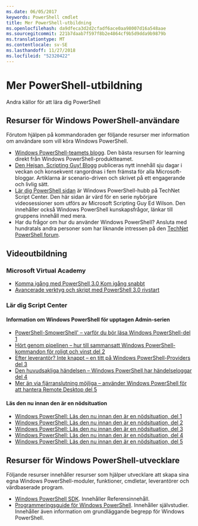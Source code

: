 ```yaml
---
ms.date: 06/05/2017
keywords: PowerShell cmdlet
title: Mer PowerShell-utbildning
ms.openlocfilehash: da9dfeca3d2d2cfadf6ace0aa98007d16a548aae
ms.sourcegitcommit: 221b7daab7f597f8b2e4864cf9b5d9dda9b9879b
ms.translationtype: MT
ms.contentlocale: sv-SE
ms.lasthandoff: 11/27/2018
ms.locfileid: "52320422"
---
```

# <a name="more-powershell-learning"></a>Mer PowerShell-utbildning

Andra källor för att lära dig PowerShell

## <a name="resources-for-windows-powershell-users"></a>Resurser för Windows PowerShell-användare

Förutom hjälpen på kommandoraden ger följande resurser mer information om användare som vill köra Windows PowerShell.

- [Windows PowerShell-teamets blogg](https://blogs.msdn.microsoft.com/powershell/). Den bästa resursen för learning direkt från Windows PowerShell-produktteamet.
- [Den Hejsan, Scripting Guy! Blogg](https://blogs.technet.microsoft.com/heyscriptingguy/) publiceras nytt innehåll sju dagar i veckan och konsekvent rangordnas i fem främsta för alla Microsoft-bloggar. Artiklarna är scenario-driven och skrivet på ett engagerande och livlig sätt.
- [Lär dig PowerShell sidan](https://blogs.technet.microsoft.com/heyscriptingguy/2015/01/04/weekend-scripter-the-best-ways-to-learn-powershell/) är Windows PowerShell-hubb på TechNet Script Center. Den här sidan är värd för en serie nybörjare videosessioner som utförs av Microsoft Scripting Guy Ed Wilson. Den innehåller också Windows PowerShell kunskapsfrågor, länkar till gruppens innehåll med mera.
- Har du frågor om hur du använder Windows PowerShell? Ansluta med hundratals andra personer som har liknande intressen på den [TechNet PowerShell forum](https://social.technet.microsoft.com/Forums/home?forum=winserverpowershell).

## <a name="video-training"></a>Videoutbildning

### <a name="microsoft-virtual-academy"></a>Microsoft Virtual Academy

- [Komma igång med PowerShell 3.0 Kom igång snabbt](https://mva.microsoft.com/en-US/training-courses/getting-started-with-powershell-30-jump-start-8276)
- [Avancerade verktyg och skript med PowerShell 3.0 rivstart](https://mva.microsoft.com/en-US/training-courses/advanced-tools-scripting-with-powershell-30-jump-start-8277)

### <a name="script-center-learn"></a>Lär dig Script Center

#### <a name="windows-powershell-essentials-for-the-busy-admin-series"></a>Information om Windows PowerShell för upptagen Admin-serien

- [PowerShell-SmowerShell' – varför du bör läsa Windows PowerShell-del 1](https://dlbmodigital.microsoft.com/webcasts/wmv/23976_Dnl_L.wmv)
- [Hört genom pipelinen – hur till sammansatt Windows PowerShell-kommandon för roligt och vinst del 2](https://dlbmodigital.microsoft.com/webcasts/wmv/23977_Dnl_L.wmv)
- [Efter leverantör? Inte knappt – en titt på Windows PowerShell-Providers del 3](https://dlbmodigital.microsoft.com/webcasts/wmv/23978_Dnl_L.wmv)
- [Den huvudsakliga händelsen – Windows PowerShell har händelseloggar del 4](https://dlbmodigital.microsoft.com/webcasts/wmv/23979_Dnl_L.wmv)
- [Mer än via fjärranslutning möjliga – använder Windows PowerShell för att hantera Remote Desktop del 5](https://dlbmodigital.microsoft.com/webcasts/wmv/23980_Dnl_L.wmv)

#### <a name="learn-it-now-before-its-an-emergency"></a>Läs den nu innan den är en nödsituation

- [Windows PowerShell: Läs den nu innan den är en nödsituation, del 1](https://dlbmodigital.microsoft.com/webcasts/wmv/1032481530_Dnl_L.wmv)
- [Windows PowerShell: Läs den nu innan den är en nödsituation, del 2](https://dlbmodigital.microsoft.com/webcasts/wmv/1032481542_Dnl_L.wmv)
- [Windows PowerShell: Läs den nu innan den är en nödsituation, del 3](https://dlbmodigital.microsoft.com/webcasts/wmv/1032481548_Dnl_L.wmv)
- [Windows PowerShell: Läs den nu innan den är en nödsituation, del 4](https://dlbmodigital.microsoft.com/webcasts/wmv/1032481552_Dnl_L.wmv)
- [Windows PowerShell: Läs den nu innan den är en nödsituation, del 5](https://dlbmodigital.microsoft.com/webcasts/wmv/1032481554_Dnl_L.wmv)

## <a name="resources-for-windows-powershell-developers"></a>Resurser för Windows PowerShell-utvecklare

Följande resurser innehåller resurser som hjälper utvecklare att skapa sina egna Windows PowerShell-moduler, funktioner, cmdletar, leverantörer och värdbaserade program.

- [Windows PowerShell SDK](https://go.microsoft.com/fwlink/p/?LinkID=89595). Innehåller Referensinnehåll.
- [Programmeringsguide för Windows PowerShell](https://go.microsoft.com/fwlink/p/?LinkID=89596). Innehåller självstudier. Innehåller även information om grundläggande begrepp för Windows PowerShell.
